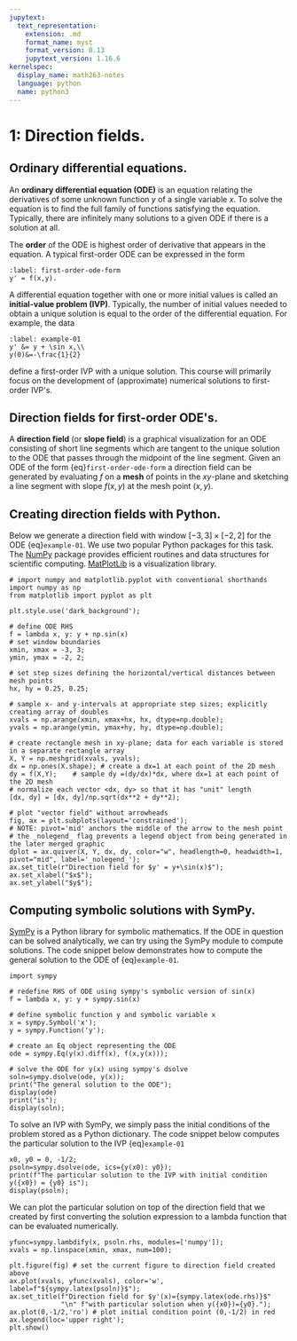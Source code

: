 ```yaml
---
jupytext:
  text_representation:
    extension: .md
    format_name: myst
    format_version: 0.13
    jupytext_version: 1.16.6
kernelspec:
  display_name: math263-notes
  language: python
  name: python3
---
```


# 1: Direction fields.

## Ordinary differential equations.

An **ordinary differential equation (ODE)** is an equation relating the derivatives of some unknown function $y$ of a single variable $x$.  To solve the equation is to find the full family of functions satisfying the equation.  Typically, there are infinitely many solutions to a given ODE if there is a solution at all.

The **order** of the ODE is highest order of derivative that appears in the equation.
A typical first-order ODE can be expressed in the form
```{math}
:label: first-order-ode-form
y' = f(x,y).
```

A differential equation together with one or more initial values is called an **initial-value problem (IVP)**.
Typically, the number of initial values needed to obtain a unique solution is equal to the order of the differential equation.
For example, the data
```{math}
:label: example-01
y' &= y + \sin x,\\
y(0)&=-\frac{1}{2}
```
define a first-order IVP with a unique solution.
This course will primarily focus on the development of (approximate) numerical solutions to first-order IVP's.

## Direction fields for first-order ODE's.

A **direction field** (or **slope field**) is a graphical visualization for an ODE consisting of short line segments which are tangent to the unique solution to the ODE that passes through the midpoint of the line segment.
Given an ODE of the form {eq}`first-order-ode-form` a direction field can be generated by evaluating $f$ on a **mesh** of points in the $xy$-plane and sketching a line segment with slope $f(x,y)$ at the mesh point $(x,y)$.

## Creating direction fields with Python.

Below we generate a direction field with window $[-3, 3]\times [-2, 2]$ for the ODE {eq}`example-01`.
We use two popular Python packages for this task.
The [NumPy](https://numpy.org/doc/stable/index.html) package provides efficient routines and data structures for scientific computing.
[MatPlotLib](https://matplotlib.org/stable/) is a visualization library.

```{code-cell}
# import numpy and matplotlib.pyplot with conventional shorthands
import numpy as np 
from matplotlib import pyplot as plt

plt.style.use('dark_background');

# define ODE RHS
f = lambda x, y: y + np.sin(x)
# set window boundaries
xmin, xmax = -3, 3;
ymin, ymax = -2, 2;

# set step sizes defining the horizontal/vertical distances between mesh points
hx, hy = 0.25, 0.25;

# sample x- and y-intervals at appropriate step sizes; explicitly creating array of doubles
xvals = np.arange(xmin, xmax+hx, hx, dtype=np.double);
yvals = np.arange(ymin, ymax+hy, hy, dtype=np.double);

# create rectangle mesh in xy-plane; data for each variable is stored in a separate rectangle array
X, Y = np.meshgrid(xvals, yvals);
dx = np.ones(X.shape); # create a dx=1 at each point of the 2D mesh
dy = f(X,Y);    # sample dy =(dy/dx)*dx, where dx=1 at each point of the 2D mesh
# normalize each vector <dx, dy> so that it has "unit" length
[dx, dy] = [dx, dy]/np.sqrt(dx**2 + dy**2);

# plot "vector field" without arrowheads
fig, ax = plt.subplots(layout='constrained');
# NOTE: pivot='mid' anchors the middle of the arrow to the mesh point
# the _nolegend_ flag prevents a legend object from being generated in the later merged graphic
dplot = ax.quiver(X, Y, dx, dy, color="w", headlength=0, headwidth=1, pivot="mid", label='_nolegend_'); 
ax.set_title(r"Direction field for $y' = y+\sin(x)$");
ax.set_xlabel("$x$");
ax.set_ylabel("$y$");
```

## Computing symbolic solutions with SymPy.

[SymPy](https://docs.sympy.org/latest/index.html) is a Python library for symbolic mathematics.
If the ODE in question can be solved analytically, we can try using the SymPy module to compute solutions.
The code snippet below demonstrates how to compute the general solution to the ODE of {eq}`example-01`.

```{code-cell}
import sympy

# redefine RHS of ODE using sympy's symbolic version of sin(x)
f = lambda x, y: y + sympy.sin(x)

# define symbolic function y and symbolic variable x
x = sympy.Symbol('x');
y = sympy.Function('y');

# create an Eq object representing the ODE
ode = sympy.Eq(y(x).diff(x), f(x,y(x)));

# solve the ODE for y(x) using sympy's dsolve
soln=sympy.dsolve(ode, y(x)); 
print("The general solution to the ODE");
display(ode)
print("is");
display(soln);
```

To solve an IVP with SymPy, we simply pass the initial conditions of the problem stored as a Python dictionary.  The code snippet below computes the particular solution to the IVP {eq}`example-01`

```{code-cell}
x0, y0 = 0, -1/2;
psoln=sympy.dsolve(ode, ics={y(x0): y0}); 
print(f"The particular solution to the IVP with initial condition y({x0}) = {y0} is");
display(psoln);
```

We can plot the particular solution on top of the direction field that we created by first converting the solution expression to a lambda function that can be evaluated numerically.

```{code-cell}
yfunc=sympy.lambdify(x, psoln.rhs, modules=['numpy']); 
xvals = np.linspace(xmin, xmax, num=100);

plt.figure(fig) # set the current figure to direction field created above
ax.plot(xvals, yfunc(xvals), color='w', label=f"${sympy.latex(psoln)}$");
ax.set_title(f"Direction field for $y'(x)={sympy.latex(ode.rhs)}$" 
             "\n" f"with particular solution when y({x0})={y0}.");
ax.plot(0,-1/2,'ro') # plot initial condition point (0,-1/2) in red
ax.legend(loc='upper right');
plt.show()
```
